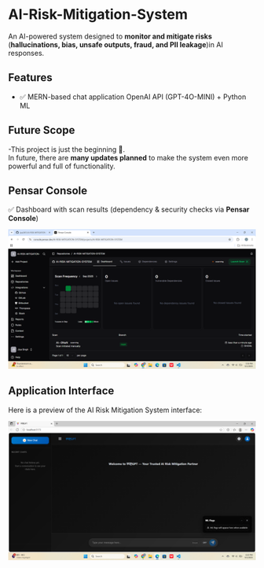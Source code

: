 # AI-Risk-Mitigation-System

An AI-powered system designed to **monitor and mitigate risks** (**hallucinations, bias, unsafe outputs, fraud, and PII leakage**)in AI responses.   

## Features
- ✅ MERN-based chat application  OpenAI API  (GPT-4O-MINI) + Python ML
## Future Scope
-This project is just the beginning 🚀.  
In future, there are **many updates planned** to make the system even more powerful and full of functionality.


## Pensar Console
 ✅ Dashboard with scan results (dependency & security checks via **Pensar Console**)

![Dashboard Screenshot](https://github.com/jiya2401/AI-RISK-MITIGATION-SYSTEM/blob/main/Screenshot%202025-09-01%20175822.png?raw=true)


## Application Interface

Here is a preview of the AI Risk Mitigation System interface:

![App Screenshot](https://github.com/jiya2401/AI-RISK-MITIGATION-SYSTEM/raw/main/Screenshot%202025-09-01%20182030.png)


